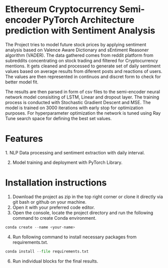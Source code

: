 <h1>Ethereum Cryptocurrency Semi-encoder PyTorch Architecture prediction with Sentiment Analysis</h1>

The Project tries to model future stock prices by applying sentiment analysis based on Valence Aware Dictionary and sEntiment Reasoner algorithm (VADER). 
The data gathered comes from reddit platform from subreddits concentrating on stock trading and filtered for Cryptocurrency mentions. 
It gets cleaned and processed to generate set of daily sentiment values based on average results from diferent posts and reactions of users. 
The values are then represented in continuos and discret form to check for better model fit.

The results are then parsed in form of csv files to the semi-encoder neural network model consisiting of LSTM, Linear and dropout layer.
The training process is conducted with Stochastic Gradient Descent and MSE. The model is trained on 3000 iterations with early stop for optimization purposes.
For hyperparameter optimization the network is tuned using Ray Tune search space for defining the best set values.

<h1>Features</h1>
1. NLP Data processing and sentiment extraction with daily interval.

2. Model training and deployment with PyTorch Library.

<h1>Installation instructions</h1>

1. Download the project as zip in the top right corner or clone it directly via git bash or github on your machine.
2. Open it with your preferred code editor.
3. Open the console, locate the project directory and run the following command to create Conda environment.

```python
conda create --name <your-name>
```

4. Run following command to install necessary packages from requirements.txt.

```python
conda install --file requirements.txt
```
   
6. Run individual blocks for the final results.
